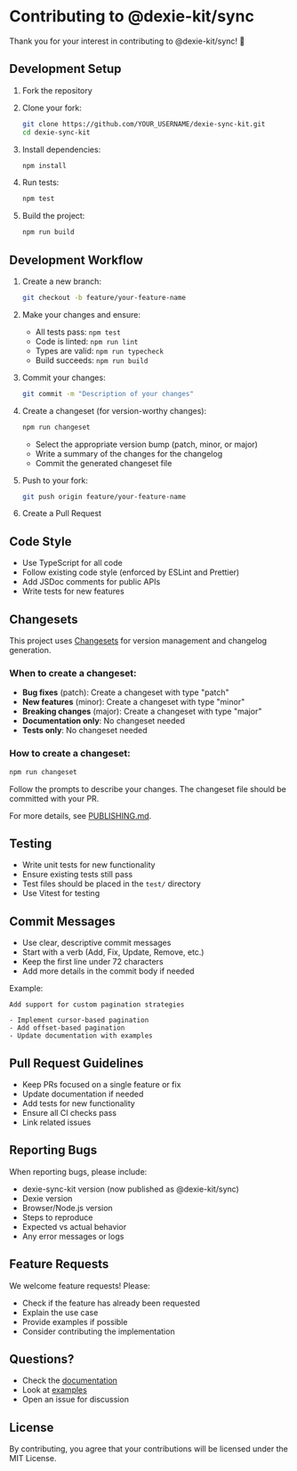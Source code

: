 # Contributing to @dexie-kit/sync

Thank you for your interest in contributing to @dexie-kit/sync! 🎉

## Development Setup

1. Fork the repository
2. Clone your fork:
   ```bash
   git clone https://github.com/YOUR_USERNAME/dexie-sync-kit.git
   cd dexie-sync-kit
   ```

3. Install dependencies:
   ```bash
   npm install
   ```

4. Run tests:
   ```bash
   npm test
   ```

5. Build the project:
   ```bash
   npm run build
   ```

## Development Workflow

1. Create a new branch:
   ```bash
   git checkout -b feature/your-feature-name
   ```

2. Make your changes and ensure:
   - All tests pass: `npm test`
   - Code is linted: `npm run lint`
   - Types are valid: `npm run typecheck`
   - Build succeeds: `npm run build`

3. Commit your changes:
   ```bash
   git commit -m "Description of your changes"
   ```

4. Create a changeset (for version-worthy changes):
   ```bash
   npm run changeset
   ```
   - Select the appropriate version bump (patch, minor, or major)
   - Write a summary of the changes for the changelog
   - Commit the generated changeset file

5. Push to your fork:
   ```bash
   git push origin feature/your-feature-name
   ```

6. Create a Pull Request

## Code Style

- Use TypeScript for all code
- Follow existing code style (enforced by ESLint and Prettier)
- Add JSDoc comments for public APIs
- Write tests for new features

## Changesets

This project uses [Changesets](https://github.com/changesets/changesets) for version management and changelog generation.

### When to create a changeset:

- **Bug fixes** (patch): Create a changeset with type "patch"
- **New features** (minor): Create a changeset with type "minor"  
- **Breaking changes** (major): Create a changeset with type "major"
- **Documentation only**: No changeset needed
- **Tests only**: No changeset needed

### How to create a changeset:

```bash
npm run changeset
```

Follow the prompts to describe your changes. The changeset file should be committed with your PR.

For more details, see [PUBLISHING.md](./PUBLISHING.md).

## Testing

- Write unit tests for new functionality
- Ensure existing tests still pass
- Test files should be placed in the `test/` directory
- Use Vitest for testing

## Commit Messages

- Use clear, descriptive commit messages
- Start with a verb (Add, Fix, Update, Remove, etc.)
- Keep the first line under 72 characters
- Add more details in the commit body if needed

Example:
```
Add support for custom pagination strategies

- Implement cursor-based pagination
- Add offset-based pagination
- Update documentation with examples
```

## Pull Request Guidelines

- Keep PRs focused on a single feature or fix
- Update documentation if needed
- Add tests for new functionality
- Ensure all CI checks pass
- Link related issues

## Reporting Bugs

When reporting bugs, please include:

- dexie-sync-kit version (now published as @dexie-kit/sync)
- Dexie version
- Browser/Node.js version
- Steps to reproduce
- Expected vs actual behavior
- Any error messages or logs

## Feature Requests

We welcome feature requests! Please:

- Check if the feature has already been requested
- Explain the use case
- Provide examples if possible
- Consider contributing the implementation

## Questions?

- Check the [documentation](./README.md)
- Look at [examples](./examples/)
- Open an issue for discussion

## License

By contributing, you agree that your contributions will be licensed under the MIT License.
